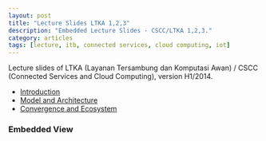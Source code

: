 ```yaml
---
layout: post
title: "Lecture Slides LTKA 1,2,3"
description: "Embedded Lecture Slides - CSCC/LTKA 1,2,3."
category: articles
tags: [lecture, itb, connected services, cloud computing, iot]
---
```


Lecture slides of LTKA (Layanan Tersambung dan Komputasi Awan) / CSCC (Connected Services and Cloud Computing), version H1/2014.

- [Introduction](https://speakerdeck.com/eueung/ltka-01)
- [Model and Architecture](https://speakerdeck.com/eueung/ltka-02)
- [Convergence and Ecosystem](https://speakerdeck.com/eueung/ltka-03)

### Embedded View

<script async class="speakerdeck-embed" data-id="d4fdb2e0671901319db522e3a5cbdb71" data-ratio="1.29456384323641" src="//speakerdeck.com/assets/embed.js"></script>

<script async class="speakerdeck-embed" data-id="25bff7706945013170b8769b07168819" data-ratio="1.29456384323641" src="//speakerdeck.com/assets/embed.js"></script>

<script async class="speakerdeck-embed" data-id="d0e37ba06e9b0131e9932e101b81b9e4" data-ratio="1.29456384323641" src="//speakerdeck.com/assets/embed.js"></script>

